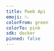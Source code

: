 ```yaml
---
title: Pweb Api
emoji: 📉
colorFrom: green
colorTo: pink
sdk: docker
pinned: false
---
```



